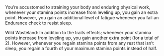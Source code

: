 
You’re accustomed to straining your body and enduring physical work, whenever your stamina points increase from leveling up, you gain an extra point. However, you gain an additional level of fatigue whenever you fail an Endurance check to resist sleep. 

Wild Wasteland: In addition to the traits effects; whenever your stamina points increase from leveling up, you gain another extra point (for a total of 2). However, whenever you regain stamina points from any rest that isn’t sleep, you regain a fourth of your maximum stamina points instead of half.